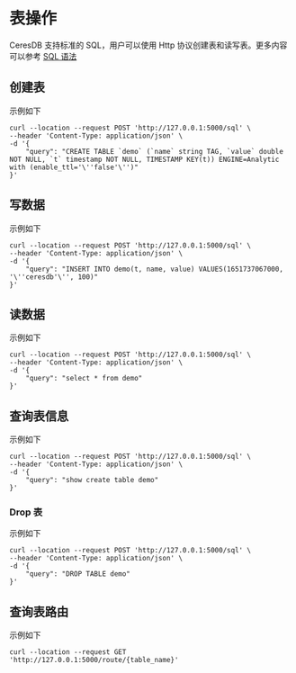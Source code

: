 # 表操作

CeresDB 支持标准的 SQL，用户可以使用 Http 协议创建表和读写表。更多内容可以参考 [SQL 语法](../sql/README.md)

## 创建表

示例如下

```shell
curl --location --request POST 'http://127.0.0.1:5000/sql' \
--header 'Content-Type: application/json' \
-d '{
    "query": "CREATE TABLE `demo` (`name` string TAG, `value` double NOT NULL, `t` timestamp NOT NULL, TIMESTAMP KEY(t)) ENGINE=Analytic with (enable_ttl='\''false'\'')"
}'
```

## 写数据

示例如下

```shell
curl --location --request POST 'http://127.0.0.1:5000/sql' \
--header 'Content-Type: application/json' \
-d '{
    "query": "INSERT INTO demo(t, name, value) VALUES(1651737067000, '\''ceresdb'\'', 100)"
}'
```

## 读数据

示例如下

```shell
curl --location --request POST 'http://127.0.0.1:5000/sql' \
--header 'Content-Type: application/json' \
-d '{
    "query": "select * from demo"
}'
```

## 查询表信息

示例如下

```shell
curl --location --request POST 'http://127.0.0.1:5000/sql' \
--header 'Content-Type: application/json' \
-d '{
    "query": "show create table demo"
}'
```

### Drop 表

示例如下

```shell
curl --location --request POST 'http://127.0.0.1:5000/sql' \
--header 'Content-Type: application/json' \
-d '{
    "query": "DROP TABLE demo"
}'
```

## 查询表路由

示例如下

```shell
curl --location --request GET 'http://127.0.0.1:5000/route/{table_name}'
```

